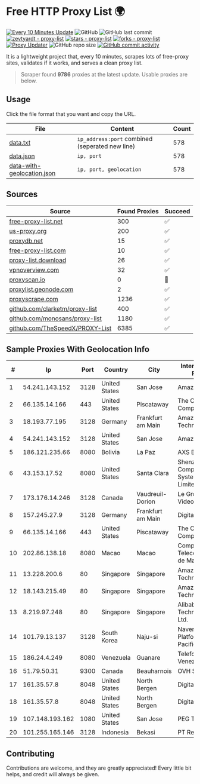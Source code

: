 
# Free HTTP Proxy List 🌍

[![Every 10 Minutes Update](https://github.com/mertguvencli/http-proxy-list/actions/workflows/main.yml/badge.svg?branch=main)](https://github.com/mertguvencli/http-proxy-list/actions/workflows/main.yml)
![GitHub](https://img.shields.io/github/license/mertguvencli/http-proxy-list)
![GitHub last commit](https://img.shields.io/github/last-commit/mertguvencli/http-proxy-list)
[![zevtyardt - proxy-list](https://img.shields.io/static/v1?label=zevtyardt&message=proxy-list&color=blue&logo=github)](https://github.com/zevtyardt/proxy-list "Go to GitHub repo")
[![stars - proxy-list](https://img.shields.io/github/stars/zevtyardt/proxy-list?style=social)](https://github.com/zevtyardt/proxy-list)
[![forks - proxy-list](https://img.shields.io/github/forks/zevtyardt/proxy-list?style=social)](https://github.com/zevtyardt/proxy-list)
[![Proxy Updater](https://github.com/zevtyardt/proxy-list/workflows/Proxy%20Updater/badge.svg)](https://github.com/zevtyardt/proxy-list/actions?query=workflow:"Proxy+Updater")
![GitHub repo size](https://img.shields.io/github/repo-size/zevtyardt/proxy-list)
[![GitHub commit activity](https://img.shields.io/github/commit-activity/m/zevtyardt/proxy-list?logo=commits)](https://github.com/zevtyardt/proxy-list/commits/main)

It is a lightweight project that, every 10 minutes, scrapes lots of free-proxy sites, validates if it works, and serves a clean proxy list.

> Scraper found **9786** proxies at the latest update. Usable proxies are below.

## Usage

Click the file format that you want and copy the URL.

|File|Content|Count|
|----|-------|-----|
|[data.txt](https://raw.githubusercontent.com/mertguvencli/http-proxy-list/main/proxy-list/data.txt)|`ip_address:port` combined (seperated new line)|578|
|[data.json](https://raw.githubusercontent.com/mertguvencli/http-proxy-list/main/proxy-list/data.json)|`ip, port`|578|
|[data-with-geolocation.json](https://raw.githubusercontent.com/mertguvencli/http-proxy-list/main/proxy-list/data-with-geolocation.json)|`ip, port, geolocation`|578|

## Sources

|Source|Found Proxies|Succeed|
|------|-------------|-------|
|[free-proxy-list.net](https://free-proxy-list.net)|300|✅|
|[us-proxy.org](https://www.us-proxy.org)|200|✅|
|[proxydb.net](http://proxydb.net)|15|✅|
|[free-proxy-list.com](https://free-proxy-list.com/?page=&port=&type%5B%5D=http&type%5B%5D=https&up_time=0&search=Search)|10|✅|
|[proxy-list.download](https://www.proxy-list.download/HTTP)|26|✅|
|[vpnoverview.com](https://vpnoverview.com/privacy/anonymous-browsing/free-proxy-servers)|32|✅|
|[proxyscan.io](https://www.proxyscan.io)|0|🚫|
|[proxylist.geonode.com](https://proxylist.geonode.com/api/proxy-list?limit=300&page=1&sort_by=lastChecked&sort_type=desc&protocols=http,https)|2|✅|
|[proxyscrape.com](https://api.proxyscrape.com/v2/?request=displayproxies&protocol=http&timeout=10000&country=all&ssl=all&anonymity=all)|1236|✅|
|[github.com/clarketm/proxy-list](https://raw.githubusercontent.com/clarketm/proxy-list/master/proxy-list-raw.txt)|400|✅|
|[github.com/monosans/proxy-list](https://raw.githubusercontent.com/monosans/proxy-list/main/proxies/http.txt)|1180|✅|
|[github.com/TheSpeedX/PROXY-List](https://raw.githubusercontent.com/TheSpeedX/PROXY-List/master/http.txt)|6385|✅|


## Sample Proxies With Geolocation Info

|#|Ip|Port|Country|City|Internet Service Provider|
|-|--|----|-------|----|-------------------------|
|1|54.241.143.152|3128|United States|San Jose|Amazon.com, Inc.|
|2|66.135.14.166|443|United States|Piscataway|The Constant Company, LLC|
|3|18.193.77.195|3128|Germany|Frankfurt am Main|Amazon Technologies Inc.|
|4|54.241.143.152|3128|United States|San Jose|Amazon.com, Inc.|
|5|186.121.235.66|8080|Bolivia|La Paz|AXS Bolivia S. A.|
|6|43.153.17.52|8080|United States|Santa Clara|Shenzhen Tencent Computer Systems Company Limited|
|7|173.176.14.246|3128|Canada|Vaudreuil-Dorion|Le Groupe Videotron Ltee|
|8|157.245.27.9|3128|Germany|Frankfurt am Main|DigitalOcean, LLC|
|9|66.135.14.166|443|United States|Piscataway|The Constant Company, LLC|
|10|202.86.138.18|8080|Macao|Macao|Companhia de Telecomunicacoes de Macau|
|11|13.228.200.6|80|Singapore|Singapore|Amazon Technologies Inc.|
|12|18.143.215.49|80|Singapore|Singapore|Amazon Technologies Inc.|
|13|8.219.97.248|80|Singapore|Singapore|Alibaba (US) Technology Co., Ltd.|
|14|101.79.13.137|3128|South Korea|Naju-si|Naver Business Platform Asia Pacific Pte. Ltd.|
|15|186.24.4.249|8080|Venezuela|Guanare|Telefonica Venezolana|
|16|51.79.50.31|9300|Canada|Beauharnois|OVH SAS|
|17|161.35.57.8|8048|United States|North Bergen|DigitalOcean, LLC|
|18|161.35.57.8|8048|United States|North Bergen|DigitalOcean, LLC|
|19|107.148.193.162|1080|United States|San Jose|PEG TECH INC|
|20|101.255.165.146|3128|Indonesia|Bekasi|PT Remala Abadi|



## Contributing

Contributions are welcome, and they are greatly appreciated! Every
little bit helps, and credit will always be given.


